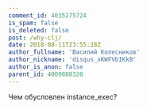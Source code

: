 ```yaml
---
comment_id: 4035275724
is_spam: false
is_deleted: false
post: /why-clj/
date: 2018-08-11T23:55:28Z
author_fullname: 'Василий Колесников'
author_nickname: 'disqus_xKWFVbIKkB'
author_is_anon: false
parent_id: 4009808320
---
```


<p>Чем обусловлен instance_exec?</p>
